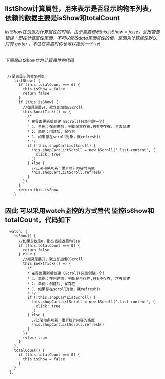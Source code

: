 ## listShow计算属性，用来表示是否显示购物车列表，依赖的数据主要是isShow和totalCount
###### listShow在设置为计算属性的时候，由于需要修改this.isShow = false，会报警告错误：即在计算属性里面，不可以修改data里面属性的值，是因为计算属性默认只有 getter ，不过在需要时你也可以提供一个 set
###### 下面是listShow作为计算属性的代码
```
 //是否显示购物车列表
    listShow() {
      if (this.totalCount === 0) {
        this.isShow = false
        return false
      }
      if (this.isShow) {
        //如果是展开，就立即加载BScroll
        this.$nextTick(() => {
          /*
          * 在界面更新后创建 BScroll(只能创建一个)
          * 1. 单例：在创建前, 判断是否存在,只有不存在, 才去创建
          * 2. 单例：创建后, 保存它
          * 3. 如果存在scroll对象，就refresh()
          * */
          if (!this.shopCartListScroll) {
            this.shopCartListScroll = new BScroll('.list-content', {
              click: true
            })
          } else {
            //让滚动条刷新：重新统计内容的高度
            this.shopCartListScroll.refresh()
          }
        })
      }
      return this.isShow
    }
```
## 因此 可以采用watch监控的方式替代 监控isShow和totalCount，代码如下
```
  watch: {
    isShow() {
      //如果总数是0，那么直接返回false
      if (this.totalCount === 0) {
        return false
      } else {
        //如果是展开，就立即加载BScroll
        this.$nextTick(() => {
          /*
          * 在界面更新后创建 BScroll(只能创建一个)
          * 1. 单例：在创建前, 判断是否存在,只有不存在, 才去创建
          * 2. 单例：创建后, 保存它
          * 3. 如果存在scroll对象，就refresh()
          * */
          if (!this.shopCartListScroll) {
            this.shopCartListScroll = new BScroll('.list-content', {
              click: true
            })
          } else {
            //让滚动条刷新：重新统计内容的高度
            this.shopCartListScroll.refresh()
          }
        })
        return true
      }
    },
    totalCount() {
      if (this.totalCount === 0) {
        this.isShow = false
      }
    }
  },
```


